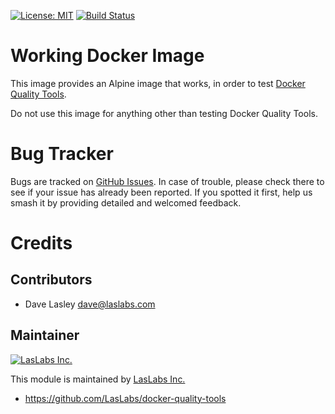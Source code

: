 [![License: MIT](https://img.shields.io/badge/licence-MIT-blue.svg)](https://opensource.org/licenses/MIT)
[![Build Status](https://travis-ci.org/LasLabs/docker-quality-tools.svg?branch=master)](https://travis-ci.org/LasLabs/docker-quality-tools)

Working Docker Image
====================

This image provides an Alpine image that works, in order to test
[Docker Quality Tools](https://github.com/LasLabs/docker-quality-tools).

Do not use this image for anything other than testing Docker Quality Tools.

Bug Tracker
===========

Bugs are tracked on [GitHub Issues](https://github.com/LasLabs/docker-quality-tools/issues).
In case of trouble, please check there to see if your issue has already been reported.
If you spotted it first, help us smash it by providing detailed and welcomed feedback.

Credits
=======

Contributors
------------

* Dave Lasley <dave@laslabs.com>

Maintainer
----------

[![LasLabs Inc.](https://laslabs.com/logo.png)](https://laslabs.com)

This module is maintained by [LasLabs Inc.](https://laslabs.com)

* https://github.com/LasLabs/docker-quality-tools
